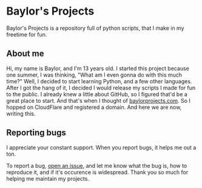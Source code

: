 # Baylor's Projects
Baylor's Projects is a repository full of python scripts, that I make in my freetime for fun.
## About me
Hi, my name is Baylor, and I'm 13 years old. I started this project because one summer, I was thinking, "What am I even gonna do with this much time?" Well, I decided to start learning Python, and a few other languages. After I got the hang of it, I decided I would release my scripts I made for fun to the public. I already knew a little about GitHub, so I figured that'd be a great place to start. And that's when I thought of [baylorprojects.com](https://baylorprojects.com). So I hopped on CloudFlare and registered a domain. And here we are now, writing this.
## Reporting bugs
I appreciate your constant support. When you report bugs, it helps me out a ton.

To report a bug, [open an issue](https://github.com/Someone5685/Baylor-Projects/issues), and let me know what the bug is, how to reproduce it, and if it's occurence is widespread. Thank you so much for helping me maintain my projects.